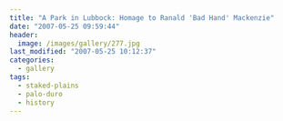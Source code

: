 ```yaml
---
title: "A Park in Lubbock: Homage to Ranald 'Bad Hand' Mackenzie"
date: "2007-05-25 09:59:44"
header:
  image: /images/gallery/277.jpg
last_modified: "2007-05-25 10:12:37"
categories:
  - gallery
tags:
  - staked-plains
  - palo-duro
  - history  
---
```

